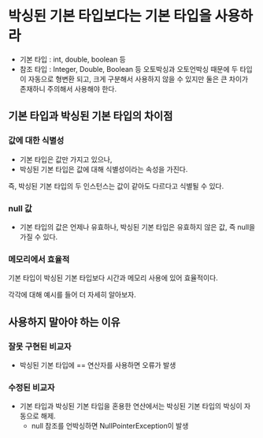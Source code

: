 # 박싱된 기본 타입보다는 기본 타입을 사용하라
+ 기본 타입 : int, double, boolean 등
+ 참조 타입 : Integer, Double, Boolean 등
오토박싱과 오토언박싱 때문에 두 타입이 자동으로 형변환 되고, 크게 구분해서 사용하지 않을 수 있지만 둘은 큰 차이가 존재하니 주의해서 사용해야 한다.

## 기본 타입과 박싱된 기본 타입의 차이점
### 값에 대한 식별성
+ 기본 타입은 값만 가지고 있으나, 
+ 박싱된 기본 타입은 값에 대해 식별성이라는 속성을 가진다. 

즉, 박싱된 기본 타입의 두 인스턴스는 값이 같아도 다르다고 식별될 수 있다.

### null 값
+ 기본 타입의 값은 언제나 유효하나, 박싱된 기본 타입은 유효하지 않은 값, 즉 null을 가질 수 있다.

### 메모리에서 효율적

기본 타입이 박싱된 기본 타입보다 시간과 메모리 사용에 있어 효율적이다.

각각에 대해 예시를 들어 더 자세히 알아보자.

## 사용하지 말아야 하는 이유
### 잘못 구현된 비교자

+ 박싱된 기본 타입에 == 연산자를 사용하면 오류가 발생

### 수정된 비교자

+ 기본 타입과 박싱된 기본 타입을 혼용한 연산에서는 박싱된 기본 타입의 박싱이 자동으로 해제. 
  + null 참조를 언박싱하면 NullPointerException이 발생

